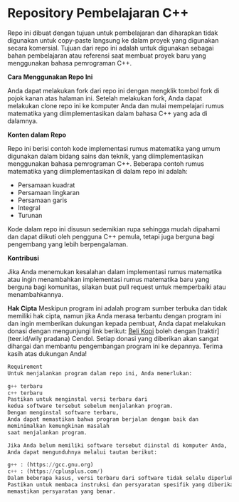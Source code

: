 # Repository Pembelajaran C++

Repo ini dibuat dengan tujuan untuk pembelajaran dan diharapkan tidak digunakan untuk copy-paste langsung ke dalam proyek yang digunakan secara komersial. Tujuan dari repo ini adalah untuk digunakan sebagai bahan pembelajaran atau referensi saat membuat proyek baru yang menggunakan bahasa pemrograman C++.


**Cara Menggunakan Repo Ini**

Anda dapat melakukan fork dari repo ini dengan mengklik tombol fork di pojok kanan atas halaman ini. Setelah melakukan fork, Anda dapat melakukan clone repo ini ke komputer Anda dan mulai mempelajari rumus matematika yang diimplementasikan dalam bahasa C++ yang ada di dalamnya.

**Konten dalam Repo**

Repo ini berisi contoh kode implementasi rumus matematika yang umum digunakan dalam bidang sains dan teknik, yang diimplementasikan menggunakan bahasa pemrograman C++. Beberapa contoh rumus matematika yang diimplementasikan di dalam repo ini adalah:

* Persamaan kuadrat
* Persamaan lingkaran
* Persamaan garis
* Integral
* Turunan

Kode dalam repo ini disusun sedemikian rupa sehingga mudah dipahami dan dapat diikuti oleh pengguna C++ pemula, tetapi juga berguna bagi pengembang yang lebih berpengalaman.

**Kontribusi**

Jika Anda menemukan kesalahan dalam implementasi rumus matematika atau ingin menambahkan implementasi rumus matematika baru yang berguna bagi komunitas, silakan buat pull request untuk memperbaiki atau menambahkannya.

**Hak Cipta**
Meskipun program ini adalah program sumber terbuka dan tidak memiliki hak cipta, namun jika Anda merasa terbantu dengan program ini dan ingin memberikan dukungan kepada pembuat, Anda dapat melakukan donasi dengan mengunjungi link berikut: [Beli Kopi](https://www.buymeacoffee.com/wxhzy) boleh dengan [traktir](teer.id/wily pradana) Cendol. Setiap donasi yang diberikan akan sangat dihargai dan membantu pengembangan program ini ke depannya. Terima kasih atas dukungan Anda!



```python
Requirement
Untuk menjalankan program dalam repo ini, Anda memerlukan:

g++ terbaru
c++ terbaru
Pastikan untuk menginstal versi terbaru dari 
kedua software tersebut sebelum menjalankan program. 
Dengan menginstal software terbaru, 
Anda dapat memastikan bahwa program berjalan dengan baik dan 
meminimalkan kemungkinan masalah 
saat menjalankan program.

Jika Anda belum memiliki software tersebut diinstal di komputer Anda, 
Anda dapat mengunduhnya melalui tautan berikut:

g++ : (https://gcc.gnu.org)
c++ : (https://cplusplus.com/)
Dalam beberapa kasus, versi terbaru dari software tidak selalu diperlukan, tergantung pada program yang dijalankan. 
Pastikan untuk membaca instruksi dan persyaratan spesifik yang diberikan pada setiap program dalam repo ini untuk 
memastikan persyaratan yang benar.
```
